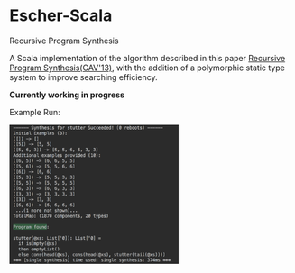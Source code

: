 # Escher-Scala
Recursive Program Synthesis

A Scala implementation of the algorithm described in this paper [Recursive Program Synthesis(CAV'13)](https://www.microsoft.com/en-us/research/publication/recursive-program-synthesis/), with the addition of a polymorphic static type system to improve searching efficiency.

**Currently working in progress**

Example Run:

   <!-- ![Stutter](documentation/Stutter.png | with=48) -->

<img src="documentation/stutter.png" width="300" alt="stutter"/>

